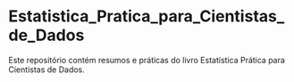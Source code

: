 # Estatistica_Pratica_para_Cientistas_de_Dados
Este repositório contém resumos e práticas do livro Estatística Prática para Cientistas de Dados.
